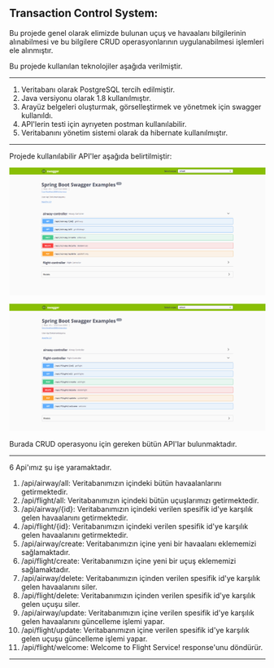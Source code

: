 Transaction Control System:
---

Bu projede genel olarak elimizde bulunan uçuş ve havaalanı bilgilerinin alınabilmesi ve bu bilgilere CRUD operasyonlarının uygulanabilmesi işlemleri ele alınmıştır.

Bu projede kullanılan teknolojiler aşağıda verilmiştir.

---

1. Veritabanı olarak PostgreSQL tercih edilmiştir.
2. Java versiyonu olarak 1.8 kullanılmıştır.
3. Arayüz belgeleri oluşturmak, görselleştirmek ve yönetmek için swagger kullanıldı.
4. API'lerin testi için ayrıyeten postman kullanılabilir.
5. Veritabanını yönetim sistemi olarak da hibernate kullanılmıştır.
---

Projede kullanılabilir API'ler aşağıda belirtilmiştir:

![Proje Resmi 1](swagger1.png)

![Proje Resmi 2](swagger2.png)

Burada CRUD operasyonu için gereken bütün API'lar bulunmaktadır.

---

6 Api'ımız şu işe yaramaktadır.
1. /api/airway/all: Veritabanımızın içindeki bütün havaalanlarını getirmektedir.
2. /api/flight/all: Veritabanımızın içindeki bütün uçuşlarımızı getirmektedir.
3. /api/airway/{id}: Veritabanımızın içindeki verilen spesifik id'ye karşılık gelen havaalanını getirmektedir. 
4. /api/flight/{id}: Veritabanımızın içindeki verilen spesifik id'ye karşılık gelen havaalanını getirmektedir. 
5. /api/airway/create: Veritabanımızın içine yeni bir havaalanı eklememizi sağlamaktadır. 
6. /api/flight/create: Veritabanımızın içine yeni bir uçuş eklememizi sağlamaktadır. 
7. /api/airway/delete: Veritabanımızın içinden verilen spesifik id'ye karşılık gelen havaalanını siler. 
8. /api/flight/delete: Veritabanımızın içinden verilen spesifik id'ye karşılık gelen uçuşu siler. 
9. /api/airway/update: Veritabanımızın içine verilen spesifik id'ye karşılık gelen havaalanını güncelleme işlemi yapar. 
10. /api/flight/update: Veritabanımızın içine verilen spesifik id'ye karşılık gelen uçuşu güncelleme işlemi yapar. 
11. /api/flight/welcome: Welcome to Flight Service! response'unu döndürür.

---
